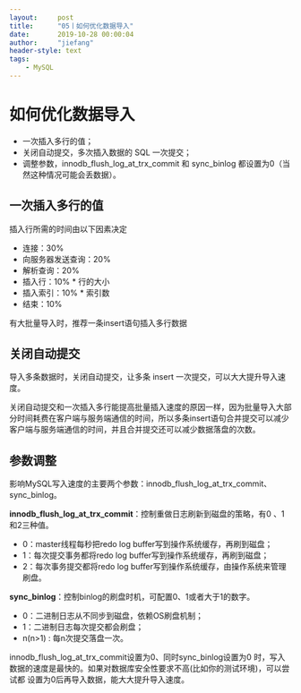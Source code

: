 ```yaml
---
layout:     post
title:      "05丨如何优化数据导入"
date:       2019-10-28 00:00:04
author:     "jiefang"
header-style: text
tags:
    - MySQL
---
```

# 如何优化数据导入
- 一次插入多行的值；
- 关闭自动提交，多次插入数据的 SQL 一次提交；
- 调整参数，innodb_flush_log_at_trx_commit 和 sync_binlog 都设置为0（当然这种情况可能会丢数据）。

## 一次插入多行的值
插入行所需的时间由以下因素决定
- 连接：30%
- 向服务器发送查询：20%
- 解析查询：20%
- 插入行：10% * 行的大小
- 插入索引：10% * 索引数
- 结束：10%

有大批量导入时，推荐一条insert语句插入多行数据

## 关闭自动提交
导入多条数据时，关闭自动提交，让多条 insert 一次提交，可以大大提升导入速度。

关闭自动提交和一次插入多行能提高批量插入速度的原因一样，因为批量导入大部分时间耗费在客户端与服务端通信的时间，所以多条insert语句合并提交可以减少客户端与服务端通信的时间，并且合并提交还可以减少数据落盘的次数。

## 参数调整
影响MySQL写入速度的主要两个参数：innodb_flush_log_at_trx_commit、sync_binlog。

**innodb_flush_log_at_trx_commit**：控制重做日志刷新到磁盘的策略，有0 、1和2三种值。
- 0：master线程每秒把redo log buffer写到操作系统缓存，再刷到磁盘；
- 1：每次提交事务都将redo log buffer写到操作系统缓存，再刷到磁盘；
- 2：每次事务提交都将redo log buffer写到操作系统缓存，由操作系统来管理刷盘。

**sync_binlog**：控制binlog的刷盘时机，可配置0、1或者大于1的数字。
- 0：二进制日志从不同步到磁盘，依赖OS刷盘机制；
- 1：二进制日志每次提交都会刷盘；
- n(n>1) : 每n次提交落盘一次。

innodb_flush_log_at_trx_commit设置为0、同时sync_binlog设置为0
时，写入数据的速度是最快的。如果对数据库安全性要求不高(比如你的测试环境)，可以尝试都
设置为0后再导入数据，能大大提升导入速度。
